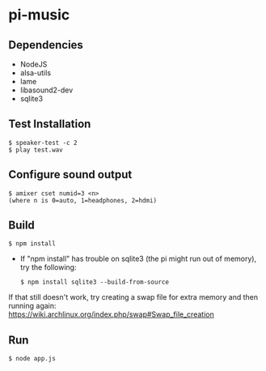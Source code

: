 pi-music
========

Dependencies
-------------------
- NodeJS
- alsa-utils
- lame
- libasound2-dev
- sqlite3

Test Installation
---------------------
    $ speaker-test -c 2
    $ play test.wav

Configure sound output
-------------------------------
    $ amixer cset numid=3 <n>
    (where n is 0=auto, 1=headphones, 2=hdmi)

Build
------
    $ npm install

- If "npm install" has trouble on sqlite3 (the pi might run out of memory), try the following:

      $ npm install sqlite3 --build-from-source

If that still doesn't work, try creating a swap file for extra memory and then running again: https://wiki.archlinux.org/index.php/swap#Swap_file_creation

Run
---
    $ node app.js
